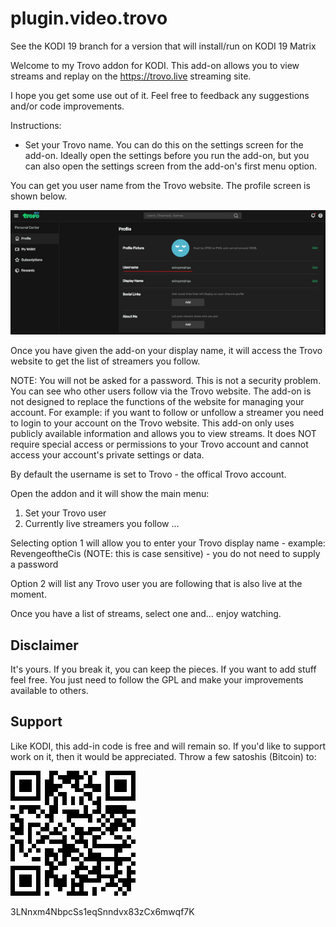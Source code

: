 # plugin.video.trovo

See the KODI 19 branch for a version that will install/run on KODI 19 Matrix

Welcome to my Trovo addon for KODI. This add-on allows you to view streams and replay on the https://trovo.live streaming site.

I hope you get some use out of it. Feel free to feedback any suggestions and/or code improvements.

Instructions:


* Set your Trovo name. You can do this on the settings screen for the add-on. Ideally open the settings before you run the add-on, but you can also open the settings screen from the add-on's first menu option.

You can get you user name from the Trovo website. The profile screen is shown below.

![username](assets/username.jpg)

Once you have given the add-on your display name, it will access the Trovo website to get the list of streamers you follow. 

NOTE: You will not be asked for a password. This is not a security problem. You can see who other users follow via the Trovo website.  The add-on is not designed to replace the functions of the website for managing your account. For example: if you want to follow or unfollow a streamer you need to login to your account on the Trovo website. This add-on only uses publicly available information and allows you to view streams. It does NOT require special access or permissions to your Trovo account and cannot access your account's private settings or data.

By default the username is set to Trovo - the offical Trovo account.

Open the addon and it will show the main menu:

1) Set your Trovo user
2) Currently live streamers you follow
...

Selecting option 1 will allow you to enter your Trovo display name - example: RevengeoftheCis (NOTE: this is case sensitive) - you do not need to supply a password

Option 2 will list any Trovo user you are following that is also live at the moment.

Once you have a list of streams, select one and... enjoy watching.

## Disclaimer

It's yours. If you break it, you can keep the pieces. If you want to add stuff feel free. You just need to follow the GPL and make your improvements available to others.

## Support
Like KODI, this add-in code is free and will remain so. If you'd like to support work on it, then it would be appreciated. Throw a few satoshis (Bitcoin) to:

![BC](assets/bcaddress.png)

3LNnxm4NbpcSs1eqSnndvx83zCx6mwqf7K
